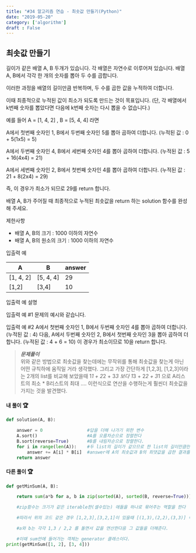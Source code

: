 ```yaml
---
title: "#34 알고리즘 연습 - 최솟값 만들기(Python)"
date: "2019-05-20"
category: ['algorithm']
draft : False
---
```



## 최솟값 만들기

길이가 같은 배열 A, B 두개가 있습니다. 각 배열은 자연수로 이루어져 있습니다. 
배열 A, B에서 각각 한 개의 숫자를 뽑아 두 수를 곱합니다.

이러한 과정을 배열의 길이만큼 반복하며, 두 수를 곱한 값을 누적하여 더합니다.

이때 최종적으로 누적된 값이 최소가 되도록 만드는 것이 목표입니다. 
(단, 각 배열에서 k번째 숫자를 뽑았다면 다음에 k번째 숫자는 다시 뽑을 수 없습니다.)

예를 들어 A = [1, 4, 2] , B = [5, 4, 4] 라면

A에서 첫번째 숫자인 1, B에서 두번째 숫자인 5를 뽑아 곱하여 더합니다. (누적된 값 : 0 + 5(1x5) = 5)

A에서 두번째 숫자인 4, B에서 세번째 숫자인 4를 뽑아 곱하여 더합니다. (누적된 값 : 5 + 16(4x4) = 21)

A에서 세번째 숫자인 2, B에서 첫번째 숫자인 4를 뽑아 곱하여 더합니다. (누적된 값 : 21 + 8(2x4) = 29)

즉, 이 경우가 최소가 되므로 29를 return 합니다.

배열 A, B가 주어질 때 최종적으로 누적된 최솟값을 return 하는 solution 함수를 완성해 주세요.



제한사항

* 배열 A, B의 크기 : 1000 이하의 자연수
* 배열 A, B의 원소의 크기 : 1000 이하의 자연수


입출력 예

|A|	B|	answer|
|-|-|-|
|[1, 4, 2]|	[5, 4, 4]|	29|
|[1,2]|	[3,4]|	10|


입출력 예 설명

입출력 예 #1
문제의 예시와 같습니다.

입출력 예 #2
A에서 첫번째 숫자인 1, B에서 두번째 숫자인 4를 뽑아 곱하여 더합니다. (누적된 값 : 4) 다음, A에서 두번째 숫자인 2, B에서 첫번째 숫자인 3을 뽑아 곱하여 더합니다. (누적된 값 : 4 + 6 = 10)
이 경우가 최소이므로 10을 return 합니다.


>__*문제풀이*__   
위와 같은 방법으로 최솟값을 찾는데에는 무작위를 통해 최솟값을 찾는게 아닌 어떤 규칙하에 움직일 거라 생각했다.
그리고 가장 간단하게 [1,2,3], [1,2,3]이라는 2개의 list를 비교해 보았을때
1*1 + 2*2 + 3*3 보다 1*3 + 2*2 + 3*1 으로
A리스트의 최소 * B리스트의 최대 .... 이런식으로 연산을 수행하는게 훨씬더 최솟값을 가지는 것을 발견했다.




#### 내 풀이 🏆
```python
def solution(A, B):       

    answer = 0                 #답을 더해 나가기 위한 변수
    A.sort()                   #A를 오름차순으로 정렬한다
    B.sort(reverse=True)       #B를 내림차순으로 정렬한다.
    for i in range(len(A)):    #두 list의 길이가 같으므로 한 list의 길이만큼만 반복하며
        answer += A[i] * B[i]  #answer에 A의 최솟값과 B의 최댓값을 곱한 결과를 더한다.
    return answer
```

#### 다른 풀이 🏆
```python
def getMinSum(A, B):

    return sum(a*b for a, b in zip(sorted(A), sorted(B, reverse=True)))

    #zip함수는 크기가 같은 iterable한(셀수있는) 애들을 하나로 묶어주는 역할을 한다

    #따라서 위의 코드 같은 경우 [1,2,3],[3,2,1]이 있을때 [(1,3),(2,2),(3,3)] 이런식으로 결과를 리턴해주고

    #a와 b는 각각 1,3 / 2,2 를 돌면서 값을 연산한다음 그 값들을 더해준다.

    #이때 sum안에 들어가는 객체는 generator 클래스이다.
print(getMinSum([1, 2], [3, 4]))
```